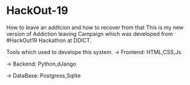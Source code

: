 # HackOut-19
How to leave an addtcion and how to recover from that 
This is my new version of Addiction leaving Campaign which was developed from #HackOut19 Hackathon at DDICT.

Tools which used to develope this system.
  -> Frontend:
      HTML,CSS,Js
   
  -> Backend:
      Python,dJango
     
  -> DataBase:
      Postgress,Sqlite
    
